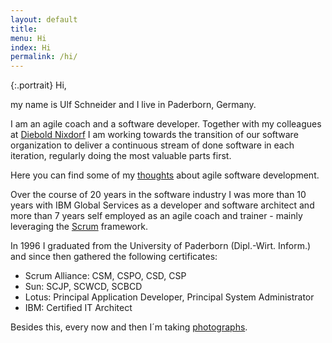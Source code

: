 ```yaml
---
layout: default
title:
menu: Hi
index: Hi
permalink: /hi/
---
```

<div></div>
{:.portrait}
Hi,

my name is Ulf Schneider and I live in Paderborn, Germany.

I am an agile coach and a software developer. Together with my colleagues at [Diebold Nixdorf](http://dieboldnixdorf.com) I am working towards the transition of our software organization to deliver a continuous stream of done software in each iteration, regularly doing the most valuable parts first.

Here you can find some of my [thoughts]({{site.url}}/thoughts) about agile software development.

Over the course of 20 years in the software industry I was more than 10 years with IBM Global Services as a developer and software architect and more than 7 years self employed as an agile coach and trainer - mainly leveraging the [Scrum](http://www.scrumguides.org) framework.

In 1996 I graduated from the University of Paderborn (Dipl.-Wirt. Inform.) and since then gathered the following certificates:

* Scrum Alliance: CSM, CSPO, CSD, CSP
* Sun: SCJP, SCWCD, SCBCD
* Lotus: Principal Application Developer, Principal System Administrator
* IBM: Certified IT Architect

Besides this, every now and then I´m taking [photographs]({{site.url}}/photography).


